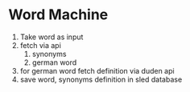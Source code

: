 # Word Machine

1. Take word as input
2. fetch via api
   1. synonyms
   2. german word 
3. for german word fetch definition via duden api
4. save word, synonyms definition in sled database

